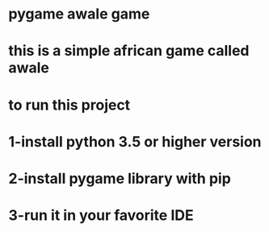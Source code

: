 # pygame awale game

# this is a simple african game called awale
# to run this project
# 1-install python 3.5 or higher version
# 2-install pygame library with pip 
# 3-run it in your favorite IDE
